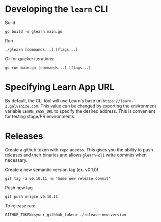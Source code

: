 # Developing the `learn` CLI

Build
```
go build -o glearn main.go
```

Run
```
./glearn [commands...] [flags...]
```

Or for quicker iterations:
```
go run main.go [commands...] [flags...]
```

# Specifying Learn App URL

By default, the CLI tool will use Learn's base url `https://learn-2.galvanize.com`. This value can be changed by exporting the environment variable `LEARN_BASE_URL` to specify the desired address. This is convenient for testing stage/PR environments.

# Releases

Create a github token with `repo` access. This gives you the ability to push releases and their binaries and allows `glearn-cli` write commits when necessary.

Create a new semantic version tag (ex. v0.1.0)

```
git tag -a v0.10.11 -m "Some new release commit"
```

Push new tag
```
git push origin v0.10.11
```

To release run:
```
GITHUB_TOKEN=<your_githhub_token> ./release-new-version
```
